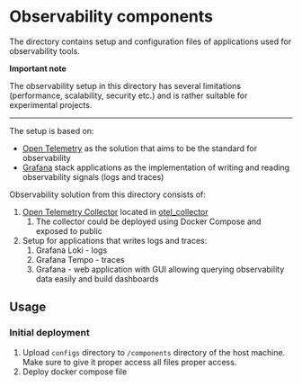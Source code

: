 # Observability components

The directory contains setup and configuration files of applications used for observability tools.

**Important note**

The observability setup in this directory has several limitations (performance, scalability, security etc.)
and is rather suitable for experimental projects.
___

The setup is based on:
* [Open Telemetry](https://opentelemetry.io/) as the solution that aims to be the standard for observability
* [Grafana](https://grafana.com/oss/) stack applications 
as the implementation of writing and reading observability signals (logs and traces)

Observability solution from this directory consists of:
1. [Open Telemetry Collector](https://opentelemetry.io/docs/collector/) located in [otel_collector](./otel_collector)
   1. The collector could be deployed using Docker Compose and exposed to public
2. Setup for applications that writes logs and traces:
   1. Grafana Loki - logs
   2. Grafana Tempo - traces
   3. Grafana - web application with GUI allowing querying observability data easily and build dashboards

## Usage

### Initial deployment

1. Upload `configs` directory to `/components` directory of the host machine. 
Make sure to give it proper access all files proper access.
2. Deploy docker compose file

